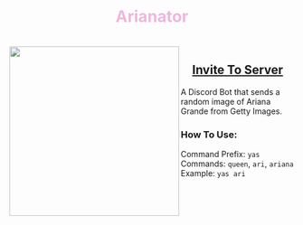 <h1 align="center" style="color: #EEB7DE;">Arianator</h1>
<br>
<img align="left" width="300" height="300" src="https://i.imgur.com/zWnGS2e.jpg">
<h2 align="center"><a href="https://discord.com/api/oauth2/authorize?client_id=849454103448125470&permissions=35840&scope=bot">Invite To Server</a></h2>
<p>A Discord Bot that sends a random image of Ariana Grande from Getty Images.</p>

### How To Use:  
Command Prefix: `yas`  
Commands: `queen`, `ari`, `ariana`  
Example: `yas ari`

